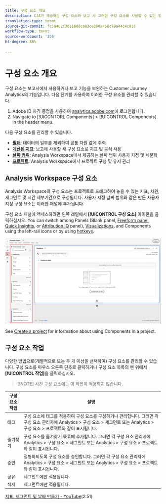 ```yaml
---
title: 구성 요소 개요
description: CJA가 제공하는 구성 요소와 보고 시 그러한 구성 요소를 사용할 수 있는 방법을 알아봅니다.
translation-type: tm+mt
source-git-commit: fc5a462f3d216d8cae3ce060a45ec79a44c4c918
workflow-type: tm+mt
source-wordcount: '356'
ht-degree: 86%

---
```



# 구성 요소 개요

구성 요소는 보고서에서 사용하거나 보고 기능을 보완하는 Customer Journey Analytics의 기능입니다. 다음 단계를 사용하여 이러한 구성 요소를 관리할 수 있습니다.

1. Adobe ID 자격 증명을 사용하여 [analytics.adobe.com](https://analytics.adobe.com)에 로그인합니다.
2. Navigate to [!UICONTORL Components] > [!UICONTROL Components] in the header menu.

다음 구성 요소를 관리할 수 있습니다.

* [**필터&#x200B;**](filters/filters-overview.md): 데이터의 일부를 제외하여 공통 차원 값에 주력
* [**계산된 지표&#x200B;**](calc-metrics/calc-metr-overview.md): 보고에 사용할 새 구성 요소로 지표 및 공식 사용
* [**날짜 범위&#x200B;**](date-ranges/overview.md): Analysis Workspace에서 제공하는 날짜 범위 사용자 지정 및 세분화
* [**프로젝트&#x200B;**](/help/analysis-workspace/home.md): Analysis Workspace에서 프로젝트 구성 및 유지 관리

## Analysis Workspace 구성 요소

Analysis Workspace의 구성 요소는 프로젝트로 드래그하여 놓을 수 있는 지표, 차원, 세그먼트 및 시간 세부기간으로 구성됩니다. 사용자 지정 날짜 범위와 같은 만든 사용자 지정 구성 요소는 이러한 패널에 추가됩니다.

구성 요소 패널에 액세스하려면 왼쪽 레일에서 **[!UICONTROL 구성 요소]** 아이콘을 클릭하십시오. You can switch among Panels (Blank panel, [Freeform panel](/help/analysis-workspace/visualizations/freeform-table.md), [Quick Insights](/help/analysis-workspace/c-panels/quickinsight.md), or [Attribution IQ](/help/analysis-workspace/c-panels/attribution.md) panel), [Visualizations](/help/analysis-workspace/visualizations/freeform-analysis-visualizations.md), and Components using the left-rail icons or by using [hotkeys](/help/analysis-workspace/build-workspace-project/fa-shortcut-keys.md).

![](assets/components.png)

See [Create a project](/help/analysis-workspace/home.md) for information about using Components in a project.

## 구성 요소 작업

다양한 방법으로(개별적으로 또는 두 개 이상을 선택하여) 구성 요소를 관리할 수 있습니다. 구성 요소를 마우스 오른쪽 단추로 클릭하거나 구성 요소 목록의 맨 위에서 **[!UICONTROL 작업]**&#x200B;을 클릭하십시오.

>[!NOTE] 시간 구성 요소에는 이 작업이 적용되지 않습니다.

| 구성 요소 작업 | 설명 |
|--- |--- |
| 태그 | 구성 요소에 태그를 적용하여 구성 요소를 구성하거나 관리합니다. 그러면 각 구성 요소 관리자에 Analytics > 구성 요소 > 세그먼트 또는 Analytics > 구성 요소 > 프로젝트와 같이 표시됩니다. |
| 즐겨찾기 | 구성 요소를 즐겨찾기 목록에 추가합니다. 그러면 각 구성 요소 관리자에 Analytics > 구성 요소 > 세그먼트 또는 Analytics > 구성 요소 > 프로젝트와 같이 표시됩니다. |
| 승인 | 정형화되도록 구성 요소를 승인합니다. 그러면 각 구성 요소 관리자에 Analytics > 구성 요소 > 세그먼트 또는 Analytics > 구성 요소 > 프로젝트와 같이 표시됩니다. |
| 공유 | 세그먼트에만 적용됩니다. |
| 삭제 | 세그먼트에만 적용됩니다. |

[지표, 세그먼트 및 날짜 만들기 - YouTube](https://www.youtube.com/watch?v=XXJuNAte8E8&amp;index=25&amp;list=PL2tCx83mn7GuNnQdYGOtlyCu0V5mEZ8sS)(2:51)

